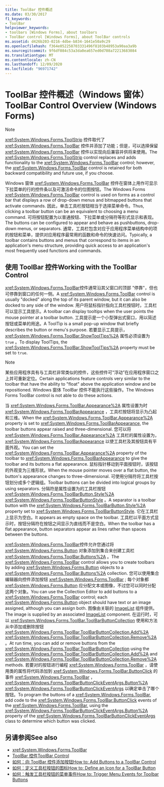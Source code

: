 ```yaml
---
title: ToolBar 控件概述
ms.date: 03/30/2017
f1_keywords:
- ToolBar
helpviewer_keywords:
- toolbars [Windows Forms], about toolbars
- ToolBar control [Windows Forms], about ToolBar controls
ms.assetid: d426b203-0216-4dbe-b834-1641e50a9c29
ms.openlocfilehash: f364e052258703331496f8103b48953a90aa3a9b
ms.sourcegitcommit: 9f6df084c53a3da0ea657ed0d708a72213683084
ms.translationtype: MT
ms.contentlocale: zh-CN
ms.lasthandoff: 12/09/2020
ms.locfileid: "96971742"
---
```

# <a name="toolbar-control-overview-windows-forms"></a><span data-ttu-id="3757b-102">ToolBar 控件概述（Windows 窗体）</span><span class="sxs-lookup"><span data-stu-id="3757b-102">ToolBar Control Overview (Windows Forms)</span></span>
> [!NOTE]
> <span data-ttu-id="3757b-103"><xref:System.Windows.Forms.ToolStrip> 控件取代了 <xref:System.Windows.Forms.ToolBar> 控件并添加了功能；但是，可以选择保留 <xref:System.Windows.Forms.ToolBar> 控件以实现向后兼容并供将来使用。</span><span class="sxs-lookup"><span data-stu-id="3757b-103">The <xref:System.Windows.Forms.ToolStrip> control replaces and adds functionality to the <xref:System.Windows.Forms.ToolBar> control; however, the <xref:System.Windows.Forms.ToolBar> control is retained for both backward compatibility and future use, if you choose.</span></span>  
  
 <span data-ttu-id="3757b-104">Windows 窗体 <xref:System.Windows.Forms.ToolBar> 控件在窗体上用作可显示下拉菜单的行的控件条以及可激活命令的位图按钮。</span><span class="sxs-lookup"><span data-stu-id="3757b-104">The Windows Forms <xref:System.Windows.Forms.ToolBar> control is used on forms as a control bar that displays a row of drop-down menus and bitmapped buttons that activate commands.</span></span> <span data-ttu-id="3757b-105">因此，单击工具栏按钮相当于选择菜单命令。</span><span class="sxs-lookup"><span data-stu-id="3757b-105">Thus, clicking a toolbar button can be an equivalent to choosing a menu command.</span></span> <span data-ttu-id="3757b-106">可将按钮配置为以普通按钮、下拉菜单或分隔符等形式显示和表现。</span><span class="sxs-lookup"><span data-stu-id="3757b-106">The buttons can be configured to appear and behave as pushbuttons, drop-down menus, or separators.</span></span> <span data-ttu-id="3757b-107">通常，工具栏包含对应于应用程序菜单结构中的项的按钮和菜单，提供对应用程序最常用的函数和命令的快速访问。</span><span class="sxs-lookup"><span data-stu-id="3757b-107">Typically, a toolbar contains buttons and menus that correspond to items in an application's menu structure, providing quick access to an application's most frequently used functions and commands.</span></span>  
  
## <a name="working-with-the-toolbar-control"></a><span data-ttu-id="3757b-108">使用 ToolBar 控件</span><span class="sxs-lookup"><span data-stu-id="3757b-108">Working with the ToolBar Control</span></span>  
 <span data-ttu-id="3757b-109"><xref:System.Windows.Forms.ToolBar>控件通常沿其父窗口的顶部 "停靠"，但也可停靠到窗口的任何一侧。</span><span class="sxs-lookup"><span data-stu-id="3757b-109">A <xref:System.Windows.Forms.ToolBar> control is usually "docked" along the top of its parent window, but it can also be docked to any side of the window.</span></span> <span data-ttu-id="3757b-110">用户将鼠标指针指向工具栏按钮时，工具栏可以显示工具提示。</span><span class="sxs-lookup"><span data-stu-id="3757b-110">A toolbar can display tooltips when the user points the mouse pointer at a toolbar button.</span></span> <span data-ttu-id="3757b-111">工具提示是一个小型弹出式窗口，用以简述按钮或菜单的用途。</span><span class="sxs-lookup"><span data-stu-id="3757b-111">A ToolTip is a small pop-up window that briefly describes the button or menu's purpose.</span></span> <span data-ttu-id="3757b-112">若要显示工具提示， <xref:System.Windows.Forms.ToolBar.ShowToolTips%2A> 属性必须设置为 `true` 。</span><span class="sxs-lookup"><span data-stu-id="3757b-112">To display ToolTips, the <xref:System.Windows.Forms.ToolBar.ShowToolTips%2A> property must be set to `true`.</span></span>  
  
> [!NOTE]
> <span data-ttu-id="3757b-113">某些应用程序具有与工具栏非常类似的控件，这些控件可“浮动”在应用程序窗口之上并可重新定位。</span><span class="sxs-lookup"><span data-stu-id="3757b-113">Certain applications feature controls very similar to the toolbar that have the ability to "float" above the application window and be repositioned.</span></span> <span data-ttu-id="3757b-114">Windows 窗体 ToolBar 控件不能执行这些操作。</span><span class="sxs-lookup"><span data-stu-id="3757b-114">The Windows Forms ToolBar control is not able to do these actions.</span></span>  
  
 <span data-ttu-id="3757b-115">当 <xref:System.Windows.Forms.ToolBar.Appearance%2A> 属性设置为时 <xref:System.Windows.Forms.ToolBarAppearance> ，工具栏按钮将显示为凸起和三维。</span><span class="sxs-lookup"><span data-stu-id="3757b-115">When the <xref:System.Windows.Forms.ToolBar.Appearance%2A> property is set to <xref:System.Windows.Forms.ToolBarAppearance>, the toolbar buttons appear raised and three-dimensional.</span></span> <span data-ttu-id="3757b-116">您可以将 <xref:System.Windows.Forms.ToolBar.Appearance%2A> 工具栏的属性设置为， <xref:System.Windows.Forms.ToolBarAppearance> 以使工具栏及其按钮具有平面外观。</span><span class="sxs-lookup"><span data-stu-id="3757b-116">You can set the <xref:System.Windows.Forms.ToolBar.Appearance%2A> property of the toolbar to <xref:System.Windows.Forms.ToolBarAppearance> to give the toolbar and its buttons a flat appearance.</span></span> <span data-ttu-id="3757b-117">鼠标指针移动到平面按钮时，该按钮的外观变为三维形状。</span><span class="sxs-lookup"><span data-stu-id="3757b-117">When the mouse pointer moves over a flat button, the button's appearance changes to three-dimensional.</span></span> <span data-ttu-id="3757b-118">可使用分隔符将工具栏按钮划分成多个逻辑组。</span><span class="sxs-lookup"><span data-stu-id="3757b-118">Toolbar buttons can be divided into logical groups by using separators.</span></span> <span data-ttu-id="3757b-119">分隔符是属性设置为的工具栏按钮 <xref:System.Windows.Forms.ToolBarButton.Style%2A> <xref:System.Windows.Forms.ToolBarButtonStyle> 。</span><span class="sxs-lookup"><span data-stu-id="3757b-119">A separator is a toolbar button with the <xref:System.Windows.Forms.ToolBarButton.Style%2A> property set to <xref:System.Windows.Forms.ToolBarButtonStyle>.</span></span> <span data-ttu-id="3757b-120">它在工具栏上显示为空白。</span><span class="sxs-lookup"><span data-stu-id="3757b-120">It appears as empty space on the toolbar.</span></span> <span data-ttu-id="3757b-121">工具栏以平面方式显示时，按钮分隔符在按钮之间显示为直线而不是空白。</span><span class="sxs-lookup"><span data-stu-id="3757b-121">When the toolbar has a flat appearance, button separators appear as lines rather than spaces between the buttons.</span></span>  
  
 <span data-ttu-id="3757b-122"><xref:System.Windows.Forms.ToolBar>控件允许您通过将 <xref:System.Windows.Forms.Button> 对象添加到集合来创建工具栏 <xref:System.Windows.Forms.ToolBar.Buttons%2A> 。</span><span class="sxs-lookup"><span data-stu-id="3757b-122">The <xref:System.Windows.Forms.ToolBar> control allows you to create toolbars by adding <xref:System.Windows.Forms.Button> objects to a <xref:System.Windows.Forms.ToolBar.Buttons%2A> collection.</span></span> <span data-ttu-id="3757b-123">您可以使用集合编辑器向控件添加按钮 <xref:System.Windows.Forms.ToolBar> ; 每个对象都 <xref:System.Windows.Forms.Button> 应分配文本或图像，不过您可以同时分配这两个对象。</span><span class="sxs-lookup"><span data-stu-id="3757b-123">You can use the Collection Editor to add buttons to a <xref:System.Windows.Forms.ToolBar> control; each <xref:System.Windows.Forms.Button> object should have text or an image assigned, although you can assign both.</span></span> <span data-ttu-id="3757b-124">图像由关联的 [ImageList](imagelist-component-windows-forms.md) 组件提供。</span><span class="sxs-lookup"><span data-stu-id="3757b-124">The image is supplied by an associated [ImageList](imagelist-component-windows-forms.md) component.</span></span> <span data-ttu-id="3757b-125">在运行时，可以 <xref:System.Windows.Forms.ToolBar.ToolBarButtonCollection> 使用和方法从中添加或删除按钮 <xref:System.Windows.Forms.ToolBar.ToolBarButtonCollection.Add%2A> <xref:System.Windows.Forms.ToolBar.ToolBarButtonCollection.Remove%2A> 。</span><span class="sxs-lookup"><span data-stu-id="3757b-125">At run time, you can add or remove buttons from the <xref:System.Windows.Forms.ToolBar.ToolBarButtonCollection> using the <xref:System.Windows.Forms.ToolBar.ToolBarButtonCollection.Add%2A> and <xref:System.Windows.Forms.ToolBar.ToolBarButtonCollection.Remove%2A> methods.</span></span> <span data-ttu-id="3757b-126">若要对的按钮进行编程 <xref:System.Windows.Forms.ToolBar> ，请使用类的属性将代码添加到 <xref:System.Windows.Forms.ToolBar.ButtonClick> 的事件 <xref:System.Windows.Forms.ToolBar> ， <xref:System.Windows.Forms.ToolBarButtonClickEventArgs.Button%2A> <xref:System.Windows.Forms.ToolBarButtonClickEventArgs> 以确定单击了哪个按钮。</span><span class="sxs-lookup"><span data-stu-id="3757b-126">To program the buttons of a <xref:System.Windows.Forms.ToolBar>, add code to the <xref:System.Windows.Forms.ToolBar.ButtonClick> events of the <xref:System.Windows.Forms.ToolBar>, using the <xref:System.Windows.Forms.ToolBarButtonClickEventArgs.Button%2A> property of the <xref:System.Windows.Forms.ToolBarButtonClickEventArgs> class to determine which button was clicked.</span></span>  
  
## <a name="see-also"></a><span data-ttu-id="3757b-127">另请参阅</span><span class="sxs-lookup"><span data-stu-id="3757b-127">See also</span></span>

- <xref:System.Windows.Forms.ToolBar>
- [<span data-ttu-id="3757b-128">ToolBar 控件</span><span class="sxs-lookup"><span data-stu-id="3757b-128">ToolBar Control</span></span>](toolbar-control-windows-forms.md)
- [<span data-ttu-id="3757b-129">如何：向 ToolBar 控件添加按钮</span><span class="sxs-lookup"><span data-stu-id="3757b-129">How to: Add Buttons to a ToolBar Control</span></span>](how-to-add-buttons-to-a-toolbar-control.md)
- [<span data-ttu-id="3757b-130">如何：定义工具栏按钮的图标</span><span class="sxs-lookup"><span data-stu-id="3757b-130">How to: Define an Icon for a ToolBar Button</span></span>](how-to-define-an-icon-for-a-toolbar-button.md)
- [<span data-ttu-id="3757b-131">如何：触发工具栏按钮的菜单事件</span><span class="sxs-lookup"><span data-stu-id="3757b-131">How to: Trigger Menu Events for Toolbar Buttons</span></span>](how-to-trigger-menu-events-for-toolbar-buttons.md)
